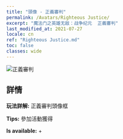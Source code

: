 ```yaml
---
title: "頭像 - 正義審判"
permalink: /Avatars/Righteous Justice/
excerpt: "魔法门之英雄无敌：战争纪元  正義審判"
last_modified_at: 2021-07-27
locale: cn
ref: "Righteous Justice.md"
toc: false
classes: wide
---
```

 ![正義審判](/images/a/avatarFrame_74.png)

## 詳情

 **玩法詳解:** 正義審判頭像框 

 **Tips:** 參加活動獲得 

 **Is available:**  + 


